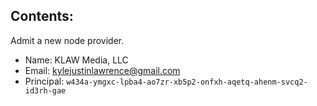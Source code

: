 ## Contents:

Admit a new node provider.

- Name: KLAW Media, LLC
- Email: kylejustinlawrence@gmail.com
- Principal: `w434a-ymgxc-lpba4-ao7zr-xb5p2-onfxh-aqetq-ahenm-svcq2-id3rh-gae`
